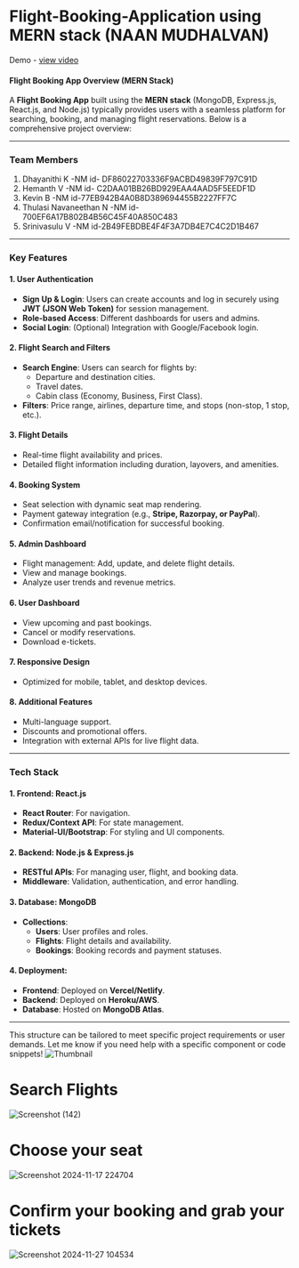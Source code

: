 # Flight-Booking-Application using MERN stack (NAAN MUDHALVAN)
Demo - <a href="https://drive.google.com/file/d/1FEt217XAzGkhIPou8aNikEvLHj8U7XPO/view?usp=sharing">view video</a>
#### **Flight Booking App Overview (MERN Stack)**

A **Flight Booking App** built using the **MERN stack** (MongoDB, Express.js, React.js, and Node.js) typically provides users with a seamless platform for searching, booking, and managing flight reservations. Below is a comprehensive project overview:

---
### **Team Members**
1. Dhayanithi K  -NM id- DF86022703336F9ACBD49839F797C91D
2. Hemanth V  -NM id- C2DAA01BB26BD929EAA4AAD5F5EEDF1D
3. Kevin B  -NM id-77EB942B4A0B8D389694455B2227FF7C
4. Thulasi Navaneethan N  -NM id-700EF6A17B802B4B56C45F40A850C483
5. Srinivasulu V  -NM id-2B49FEBDBE4F4F3A7DB4E7C4C2D1B467
---
### **Key Features**
#### 1. **User Authentication**
   - **Sign Up & Login**: Users can create accounts and log in securely using **JWT (JSON Web Token)** for session management.
   - **Role-based Access**: Different dashboards for users and admins.
   - **Social Login**: (Optional) Integration with Google/Facebook login.

#### 2. **Flight Search and Filters**
   - **Search Engine**: Users can search for flights by:
     - Departure and destination cities.
     - Travel dates.
     - Cabin class (Economy, Business, First Class).
   - **Filters**: Price range, airlines, departure time, and stops (non-stop, 1 stop, etc.).

#### 3. **Flight Details**
   - Real-time flight availability and prices.
   - Detailed flight information including duration, layovers, and amenities.

#### 4. **Booking System**
   - Seat selection with dynamic seat map rendering.
   - Payment gateway integration (e.g., **Stripe, Razorpay, or PayPal**).
   - Confirmation email/notification for successful booking.

#### 5. **Admin Dashboard**
   - Flight management: Add, update, and delete flight details.
   - View and manage bookings.
   - Analyze user trends and revenue metrics.

#### 6. **User Dashboard**
   - View upcoming and past bookings.
   - Cancel or modify reservations.
   - Download e-tickets.

#### 7. **Responsive Design**
   - Optimized for mobile, tablet, and desktop devices.

#### 8. **Additional Features**
   - Multi-language support.
   - Discounts and promotional offers.
   - Integration with external APIs for live flight data.

---

### **Tech Stack**
#### 1. **Frontend**: React.js
   - **React Router**: For navigation.
   - **Redux/Context API**: For state management.
   - **Material-UI/Bootstrap**: For styling and UI components.

#### 2. **Backend**: Node.js & Express.js
   - **RESTful APIs**: For managing user, flight, and booking data.
   - **Middleware**: Validation, authentication, and error handling.

#### 3. **Database**: MongoDB
   - **Collections**:
     - **Users**: User profiles and roles.
     - **Flights**: Flight details and availability.
     - **Bookings**: Booking records and payment statuses.

#### 4. **Deployment**:
   - **Frontend**: Deployed on **Vercel/Netlify**.
   - **Backend**: Deployed on **Heroku/AWS**.
   - **Database**: Hosted on **MongoDB Atlas**.

---
This structure can be tailored to meet specific project requirements or user demands. Let me know if you need help with a specific component or code snippets!
![Thumbnail](https://github.com/user-attachments/assets/7bda8273-6bb1-4715-af6f-7c8358b38997)
# Search Flights
![Screenshot (142)](https://github.com/user-attachments/assets/93bc7453-879c-444c-b4fd-2b6fe1975c1e)
# Choose your seat
![Screenshot 2024-11-17 224704](https://github.com/user-attachments/assets/efd6e732-d433-47cb-892b-42f8379b4643)
# Confirm your booking and grab your tickets
![Screenshot 2024-11-27 104534](https://github.com/user-attachments/assets/2d79acf4-c9c9-48e0-ac28-ddb60984c692)



